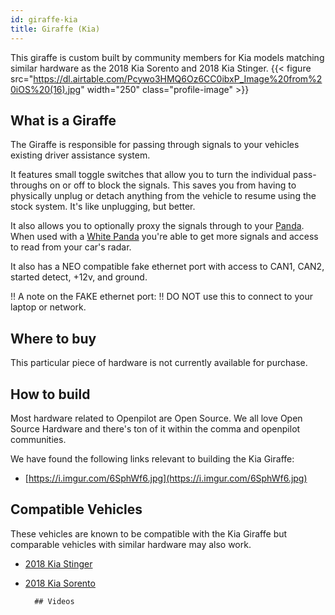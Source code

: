 ```yaml
---
id: giraffe-kia
title: Giraffe (Kia)
---
```


This giraffe is custom built by community members for Kia models matching similar hardware as the 2018 Kia Sorento and 2018 Kia Stinger.
{{< figure src="https://dl.airtable.com/Pcywo3HMQ6Oz6CC0ibxP_Image%20from%20iOS%20(16).jpg" width="250" class="profile-image" >}}

## What is a Giraffe
The Giraffe is responsible for passing through signals to your vehicles existing driver assistance system. 

It features small toggle switches that allow you to turn the individual pass-throughs on or off to block the signals.  This saves you from having to physically unplug or detach anything from the vehicle to resume using the stock system. It&#x27;s like unplugging, but better. 

It also allows you to optionally proxy the signals through to your [Panda](/hardware/panda/).  When used with a [White Panda](/hardware/panda/panda-white/) you&#x27;re able to get more signals and access to read from your car&#x27;s radar.

It also has a NEO compatible fake ethernet port with access to CAN1, CAN2, started detect, +12v, and ground.

!! A note on the FAKE ethernet port:
!! DO NOT use this to connect to your laptop or network.


## Where to buy

This particular piece of hardware is not currently available for purchase.

## How to build

Most hardware related to Openpilot are Open Source.
We all love Open Source Hardware and there's ton of it within the comma and openpilot communities.

We have found the following links relevant to building the Kia Giraffe:

* [https://i.imgur.com/6SphWf6.jpg](https://i.imgur.com/6SphWf6.jpg)

## Compatible Vehicles

These vehicles are known to be compatible with the Kia Giraffe but comparable vehicles with similar hardware may also work.

* [2018 Kia Stinger](./kia/giraffe-kia/2018-kia-stinger.md)
* [2018 Kia Sorento](./kia/giraffe-kia/2018-kia-sorento.md)



        ## Videos
      